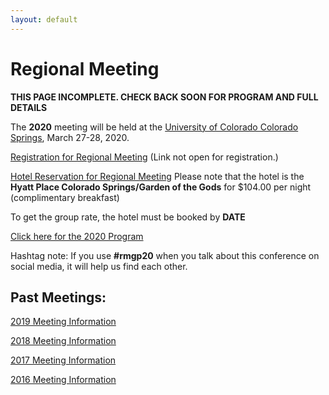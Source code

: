```yaml
---
layout: default
---
```


# Regional Meeting

**THIS PAGE INCOMPLETE. CHECK BACK SOON FOR PROGRAM AND FULL DETAILS**

The **2020** meeting will be held at the [University of Colorado Colorado Springs](https://www.creighton.edu), March 27-28, 2020.

[Registration for Regional Meeting](https://) (Link not open for registration.)

[Hotel Reservation for Regional Meeting](https://www.hyatt.com/shop/coszc?location=Hyatt%20Place%20Colorado%20Springs%2FGarden%20of%20the%20Gods&checkinDate=2020-03-26&checkoutDate=2020-03-28&rooms=1&adults=1&kids=0&corp_id=g-aars)
Please note that the hotel is the **Hyatt Place Colorado Springs/Garden of the Gods** for $104.00 per night (complimentary breakfast)

To get the group rate, the hotel must be booked by **DATE**

[Click here for the 2020 Program](https://iliff.github.io/rmgp/meeting_2020_program.pdf) 

Hashtag note: If you use **#rmgp20** when you talk about this conference on social media, it will help us find each other. 

## Past Meetings: 

[2019 Meeting Information](https://iliff.github.io/rmgp/meeting_2019.html)

[2018 Meeting Information](https://religion.byu.edu/rmgp)

[2017 Meeting Information](https://iliff.github.io/rmgp/meeting_2017.html)

[2016 Meeting Information](https://iliff.github.io/rmgp/meeting_2016.html)
